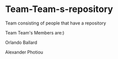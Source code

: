 # Team-Team-s-repository
Team consisting of people that have a repository


Team Team's Members are:)
<p>Orlando Ballard</p>
<p>Alexander Photiou</p>
